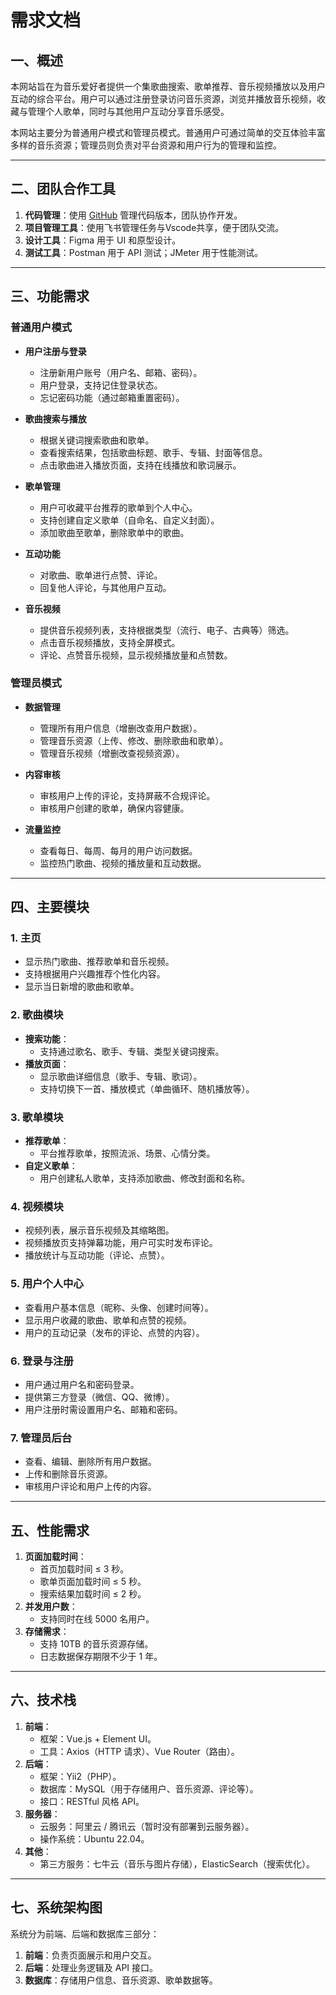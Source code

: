 # 需求文档

## 一、概述

本网站旨在为音乐爱好者提供一个集歌曲搜索、歌单推荐、音乐视频播放以及用户互动的综合平台。用户可以通过注册登录访问音乐资源，浏览并播放音乐视频，收藏与管理个人歌单，同时与其他用户互动分享音乐感受。

本网站主要分为普通用户模式和管理员模式。普通用户可通过简单的交互体验丰富多样的音乐资源；管理员则负责对平台资源和用户行为的管理和监控。

---

## 二、团队合作工具

1. **代码管理**：使用 [GitHub](https://github.com) 管理代码版本，团队协作开发。
2. **项目管理工具**：使用飞书管理任务与Vscode共享，便于团队交流。
3. **设计工具**：Figma 用于 UI 和原型设计。
4. **测试工具**：Postman 用于 API 测试；JMeter 用于性能测试。

---

## 三、功能需求

### 普通用户模式

- **用户注册与登录**
  
  - 注册新用户账号（用户名、邮箱、密码）。
  - 用户登录，支持记住登录状态。
  - 忘记密码功能（通过邮箱重置密码）。

- **歌曲搜索与播放**
  
  - 根据关键词搜索歌曲和歌单。
  - 查看搜索结果，包括歌曲标题、歌手、专辑、封面等信息。
  - 点击歌曲进入播放页面，支持在线播放和歌词展示。

- **歌单管理**
  
  - 用户可收藏平台推荐的歌单到个人中心。
  - 支持创建自定义歌单（自命名、自定义封面）。
  - 添加歌曲至歌单，删除歌单中的歌曲。

- **互动功能**
  
  - 对歌曲、歌单进行点赞、评论。
  - 回复他人评论，与其他用户互动。

- **音乐视频**
  
  - 提供音乐视频列表，支持根据类型（流行、电子、古典等）筛选。
  - 点击音乐视频播放，支持全屏模式。
  - 评论、点赞音乐视频，显示视频播放量和点赞数。

### 管理员模式

- **数据管理**
  
  - 管理所有用户信息（增删改查用户数据）。
  - 管理音乐资源（上传、修改、删除歌曲和歌单）。
  - 管理音乐视频（增删改查视频资源）。

- **内容审核**
  
  - 审核用户上传的评论，支持屏蔽不合规评论。
  - 审核用户创建的歌单，确保内容健康。

- **流量监控**
  
  - 查看每日、每周、每月的用户访问数据。
  - 监控热门歌曲、视频的播放量和互动数据。

---

## 四、主要模块

### **1. 主页**

- 显示热门歌曲、推荐歌单和音乐视频。
- 支持根据用户兴趣推荐个性化内容。
- 显示当日新增的歌曲和歌单。

### **2. 歌曲模块**

- **搜索功能**：
  - 支持通过歌名、歌手、专辑、类型关键词搜索。
- **播放页面**：
  - 显示歌曲详细信息（歌手、专辑、歌词）。
  - 支持切换下一首、播放模式（单曲循环、随机播放等）。

### **3. 歌单模块**

- **推荐歌单**：
  - 平台推荐歌单，按照流派、场景、心情分类。
- **自定义歌单**：
  - 用户创建私人歌单，支持添加歌曲、修改封面和名称。

### **4. 视频模块**

- 视频列表，展示音乐视频及其缩略图。
- 视频播放页支持弹幕功能，用户可实时发布评论。
- 播放统计与互动功能（评论、点赞）。

### **5. 用户个人中心**

- 查看用户基本信息（昵称、头像、创建时间等）。
- 显示用户收藏的歌曲、歌单和点赞的视频。
- 用户的互动记录（发布的评论、点赞的内容）。

### **6. 登录与注册**

- 用户通过用户名和密码登录。
- 提供第三方登录（微信、QQ、微博）。
- 用户注册时需设置用户名、邮箱和密码。

### **7. 管理员后台**

- 查看、编辑、删除所有用户数据。
- 上传和删除音乐资源。
- 审核用户评论和用户上传的内容。

---

## 五、性能需求

1. **页面加载时间**：
   - 首页加载时间 ≤ 3 秒。
   - 歌单页面加载时间 ≤ 5 秒。
   - 搜索结果加载时间 ≤ 2 秒。
2. **并发用户数**：
   - 支持同时在线 5000 名用户。
3. **存储需求**：
   - 支持 10TB 的音乐资源存储。
   - 日志数据保存期限不少于 1 年。

---

## 六、技术栈

1. **前端**：
   - 框架：Vue.js + Element UI。
   - 工具：Axios（HTTP 请求）、Vue Router（路由）。
2. **后端**：
   - 框架：Yii2（PHP）。
   - 数据库：MySQL（用于存储用户、音乐资源、评论等）。
   - 接口：RESTful 风格 API。
3. **服务器**：
   - 云服务：阿里云 / 腾讯云（暂时没有部署到云服务器）。
   - 操作系统：Ubuntu 22.04。
4. **其他**：
   - 第三方服务：七牛云（音乐与图片存储），ElasticSearch（搜索优化）。

---

## 七、系统架构图

系统分为前端、后端和数据库三部分：

1. **前端**：负责页面展示和用户交互。
2. **后端**：处理业务逻辑及 API 接口。
3. **数据库**：存储用户信息、音乐资源、歌单数据等。


